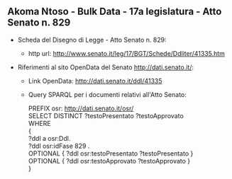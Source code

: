 ## Akoma Ntoso - Bulk Data - 17a legislatura - Atto Senato n. 829 ##

* Scheda del Disegno di Legge - Atto Senato n. 829:
	* http url: http://www.senato.it/leg/17/BGT/Schede/Ddliter/41335.htm

* Riferimenti al sito OpenData del Senato http://dati.senato.it/:
	* Link OpenData: http://dati.senato.it/ddl/41335
	* Query SPARQL per i documenti relativi all'Atto Senato:

        PREFIX osr: <http://dati.senato.it/osr/>  
		SELECT DISTINCT ?testoPresentato ?testoApprovato  
		WHERE  
		{  
		    ?ddl a osr:Ddl.  
		    ?ddl osr:idFase 829 .  
		    OPTIONAL { ?ddl osr:testoPresentato ?testoPresentato }  
		    OPTIONAL { ?ddl osr:testoApprovato ?testoApprovato }  
		}
		